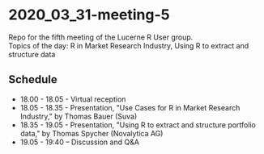 # 2020_03_31-meeting-5
Repo for the fifth meeting of the Lucerne R User group.  
Topics of the day: R in Market Research Industry, Using R to extract and structure data

## Schedule
- 18.00 - 18.05 - Virtual reception
- 18.05 - 18.35 - Presentation, "Use Cases for R in Market Research Industry," by Thomas Bauer (Suva)
- 18.35 - 19.05 - Presentation, "Using R to extract and structure portfolio data," by Thomas Spycher (Novalytica AG)
- 19.05 - 19:40 – Discussion and Q&A


